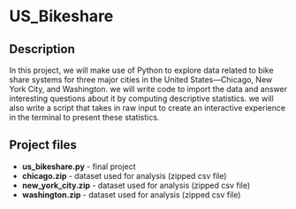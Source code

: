 # US_Bikeshare

## Description
In this project, we will make use of Python to explore data related to bike share systems for three major cities in the United States—Chicago, New York City, and Washington. we will write code to import the data and answer interesting questions about it by computing descriptive statistics. we will also write a script that takes in raw input to create an interactive experience in the terminal to present these statistics.



## Project files
- **us_bikeshare.py** - final project
- **chicago.zip** - dataset used for analysis (zipped csv file)
- **new_york_city.zip** - dataset used for analysis (zipped csv file)
- **washington.zip** - dataset used for analysis (zipped csv file)
